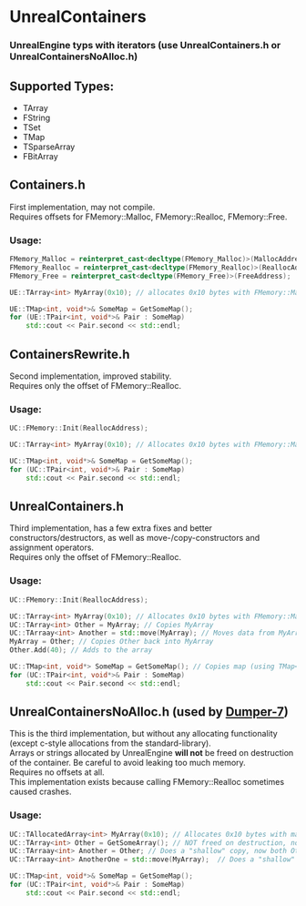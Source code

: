 # UnrealContainers
### UnrealEngine typs with iterators (use UnrealContainers.h or UnrealContainersNoAlloc.h)

## Supported Types:
- TArray
- FString
- TSet
- TMap
- TSparseArray
- FBitArray

## Containers.h
First implementation, may not compile. \
Requires offsets for FMemory::Malloc, FMemory::Realloc, FMemory::Free.
### Usage:
```c++
FMemory_Malloc = reinterpret_cast<decltype(FMemory_Malloc)>(MallocAddress);
FMemory_Realloc = reinterpret_cast<decltype(FMemory_Realloc)>(ReallocAddress);
FMemory_Free = reinterpret_cast<decltype(FMemory_Free)>(FreeAddress);

UE::TArray<int> MyArray(0x10); // allocates 0x10 bytes with FMemory::Malloc

UE::TMap<int, void*>& SomeMap = GetSomeMap();
for (UE::TPair<int, void*>& Pair : SomeMap)
    std::cout << Pair.second << std::endl;
```

## ContainersRewrite.h
Second implementation, improved stability. \
Requires only the offset of FMemory::Realloc.
### Usage:
```c++
UC::FMemory::Init(ReallocAddress);

UC::TArray<int> MyArray(0x10); // Allocates 0x10 bytes with FMemory::Malloc (freed on destruction)

UC::TMap<int, void*>& SomeMap = GetSomeMap();
for (UC::TPair<int, void*>& Pair : SomeMap)
    std::cout << Pair.second << std::endl;
```

## UnrealContainers.h
Third implementation, has a few extra fixes and better constructors/destructors, as well as move-/copy-constructors and assignment operators. \
Requires only the offset of FMemory::Realloc.
### Usage:
```c++
UC::FMemory::Init(ReallocAddress);

UC::TArray<int> MyArray(0x10); // Allocates 0x10 bytes with FMemory::Malloc (freed on destruction)
UC::TArray<int> Other = MyArray; // Copies MyArray
UC::TArraay<int> Another = std::move(MyArray); // Moves data from MyArray, leaving it empty
MyArray = Other; // Copies Other back into MyArray
Other.Add(40); // Adds to the array

UC::TMap<int, void*> SomeMap = GetSomeMap(); // Copies map (using TMap<..>& is still advised)
for (UC::TPair<int, void*>& Pair : SomeMap)
    std::cout << Pair.second << std::endl;
```

## UnrealContainersNoAlloc.h (used by [Dumper-7](https://github.com/Encryqed/Dumper-7))
This is the third implementation, but without any allocating functionality (except c-style allocations from the standard-library). \
Arrays or strings allocated by UnrealEngine **will not** be freed on destruction of the container. Be careful to avoid leaking too much memory. \
Requires no offsets at all. \
This implementation exists because calling FMemory::Realloc sometimes caused crashes.

### Usage:
```c++
UC::TAllocatedArray<int> MyArray(0x10); // Allocates 0x10 bytes with malloc from the c-stdlib (freed on destruction)
UC::TArray<int> Other = GetSomeArray(); // NOT freed on destruction, no FMemory function to free the block
UC::TArraay<int> Another = Other; // Does a "shallow" copy, now both Other and Another share the same buffer (bad)
UC::TArraay<int> AnotherOne = std::move(MyArray);  // Does a "shallow" copy, now both Other, Another and AnotherOne share the same buffer (bad)

UC::TMap<int, void*>& SomeMap = GetSomeMap();
for (UC::TPair<int, void*>& Pair : SomeMap)
    std::cout << Pair.second << std::endl;
```
